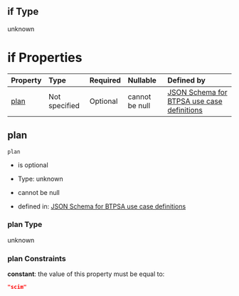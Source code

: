 ## if Type

unknown

# if Properties

| Property      | Type          | Required | Nullable       | Defined by                                                                                                                                                                                                                                  |
| :------------ | :------------ | :------- | :------------- | :------------------------------------------------------------------------------------------------------------------------------------------------------------------------------------------------------------------------------------------ |
| [plan](#plan) | Not specified | Optional | cannot be null | [JSON Schema for BTPSA use case definitions](btpsa-usecase-properties-services-items-allof-1-then-allof-19-then-allof-0-if-properties-plan.md "undefined#/properties/services/items/allOf/1/then/allOf/19/then/allOf/0/if/properties/plan") |

## plan



`plan`

*   is optional

*   Type: unknown

*   cannot be null

*   defined in: [JSON Schema for BTPSA use case definitions](btpsa-usecase-properties-services-items-allof-1-then-allof-19-then-allof-0-if-properties-plan.md "undefined#/properties/services/items/allOf/1/then/allOf/19/then/allOf/0/if/properties/plan")

### plan Type

unknown

### plan Constraints

**constant**: the value of this property must be equal to:

```json
"scim"
```
